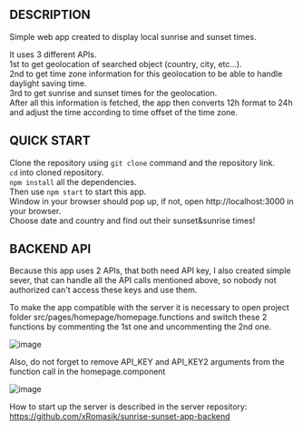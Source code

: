 ## DESCRIPTION

Simple web app created to display local sunrise and sunset times.

It uses 3 different APIs. \
1st to get geolocation of searched object (country, city, etc...). \
2nd to get time zone information for this geolocation to be able to handle daylight saving time. \
3rd to get sunrise and sunset times for the geolocation. \
After all this information is fetched, the app then converts 12h format to 24h and adjust the time according to time offset of the time zone. 

## QUICK START

Clone the repository using `git clone` command and the repository link. \
`cd` into cloned repository. \
`npm install` all the dependencies. \
Then use `npm start` to start this app. \
Window in your browser should pop up, if not, open http://localhost:3000 in your browser. \
Choose date and country and find out their sunset&sunrise times!

## BACKEND API

Because this app uses 2 APIs, that both need API key, I also created simple sever, that can handle all the API calls mentioned above, so nobody not authorized can't access these keys and use them.

To make the app compatible with the server it is necessary to open project folder src/pages/homepage/homepage.functions and switch these 2 functions by commenting the 1st one and uncommenting the 2nd one. 

![image](https://user-images.githubusercontent.com/73423557/103469306-59e1bf80-4d63-11eb-9044-c95869d3c432.png)

Also, do not forget to remove API_KEY and API_KEY2 arguments from the function call in the homepage.component

![image](https://user-images.githubusercontent.com/73423557/103469358-ed1af500-4d63-11eb-8b66-6337ed51292a.png)

How to start up the server is described in the server repository: https://github.com/xRomasik/sunrise-sunset-app-backend

